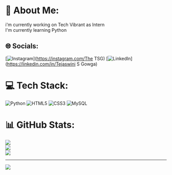 # 💫 About Me:
i'm currently working on Tech Vibrant as Intern<br>I'm currently learning Python


## 🌐 Socials:
[![Instagram](https://img.shields.io/badge/Instagram-%23E4405F.svg?logo=Instagram&logoColor=white)](https://instagram.com/The TSG)
[![LinkedIn](https://img.shields.io/badge/LinkedIn-%230077B5.svg?logo=linkedin&logoColor=white)](https://linkedin.com/in/Tejaswini S Gowga) 

# 💻 Tech Stack:
![Python](https://img.shields.io/badge/python-3670A0?style=flat&logo=python&logoColor=ffdd54) ![HTML5](https://img.shields.io/badge/html5-%23E34F26.svg?style=flat&logo=html5&logoColor=white) ![CSS3](https://img.shields.io/badge/css3-%231572B6.svg?style=flat&logo=css3&logoColor=white) ![MySQL](https://img.shields.io/badge/mysql-%2300000f.svg?style=flat&logo=mysql&logoColor=white)
# 📊 GitHub Stats:
![](https://github-readme-stats.vercel.app/api?username=TejaswiniSGowdaa&theme=dark&hide_border=false&include_all_commits=true&count_private=true)<br/>
![](https://github-readme-streak-stats.herokuapp.com/?user=TejaswiniSGowdaa&theme=dark&hide_border=false)<br/>
![](https://github-readme-stats.vercel.app/api/top-langs/?username=TejaswiniSGowdaa&theme=dark&hide_border=false&include_all_commits=true&count_private=true&layout=compact)

---
[![](https://visitcount.itsvg.in/api?id=TejaswiniSGowdaa&icon=0&color=0)](https://visitcount.itsvg.in)

<!-- Proudly created with GPRM ( https://gprm.itsvg.in ) -->
